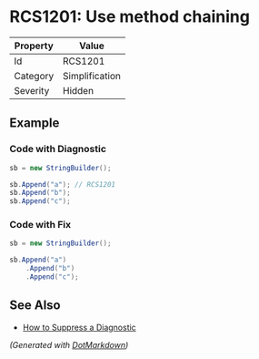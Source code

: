 # RCS1201: Use method chaining

| Property | Value          |
| -------- | -------------- |
| Id       | RCS1201        |
| Category | Simplification |
| Severity | Hidden         |

## Example

### Code with Diagnostic

```csharp
sb = new StringBuilder();

sb.Append("a"); // RCS1201
sb.Append("b");
sb.Append("c");
```

### Code with Fix

```csharp
sb = new StringBuilder();

sb.Append("a")
    .Append("b")
    .Append("c");
```

## See Also

* [How to Suppress a Diagnostic](../HowToConfigureAnalyzers.md#how-to-suppress-a-diagnostic)


*\(Generated with [DotMarkdown](http://github.com/JosefPihrt/DotMarkdown)\)*